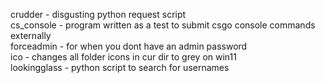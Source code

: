 crudder - disgusting python request script   
cs_console - program written as a test to submit csgo console commands externally   
forceadmin - for when you dont have an admin password   
ico - changes all folder icons in cur dir to grey on win11   
lookingglass - python script to search for usernames   
